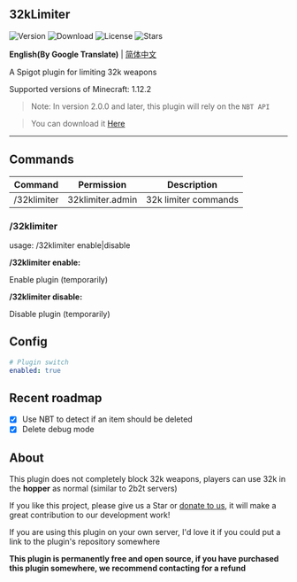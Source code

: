 32kLimiter
---
![Version](https://img.shields.io/github/v/release/GuangChen2333/32kLimiter)
![Download](https://img.shields.io/github/downloads/GuangChen2333/32kLimiter/total)
![License](https://img.shields.io/github/license/GuangChen2333/32kLimiter)
![Stars](https://img.shields.io/github/stars/GuangChen2333/32kLimiter)

**English(By Google Translate)** | [简体中文](https://github.com/GuangChen2333/32kLimiter/blob/master/README_cn.md)

A Spigot plugin for limiting 32k weapons

Supported versions of Minecraft: 1.12.2

> Note: In version 2.0.0 and later, this plugin will rely on the `NBT API`

> You can download it [Here](https://www.spigotmc.org/resources/nbt-api.7939/)
---

## Commands
| Command | Permission | Description |
| --- | --- | --- |
| /32klimiter | 32klimiter.admin | 32k limiter commands |

### /32klimiter
usage: /32klimiter enable|disable

**/32klimiter enable:**

Enable plugin (temporarily)

**/32klimiter disable:**

Disable plugin (temporarily)

## Config
```yaml
# Plugin switch
enabled: true
```

## Recent roadmap
- [x] Use NBT to detect if an item should be deleted
- [x] Delete debug mode

## About
This plugin does not completely block 32k weapons, players can use 32k in the **hopper** as normal (similar to 2b2t servers)

If you like this project, please give us a Star or [donate to us](https://afdian.net/@GuangChen2333), it will make a great contribution to our development work!

If you are using this plugin on your own server, I'd love it if you could put a link to the plugin's repository somewhere

**This plugin is permanently free and open source, if you have purchased this plugin somewhere, we recommend contacting for a refund**
